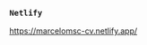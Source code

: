 ### `Netlify`
<a hrf="https://marcelomsc-cv.netlify.app/" target="_blank" >https://marcelomsc-cv.netlify.app/<a>
